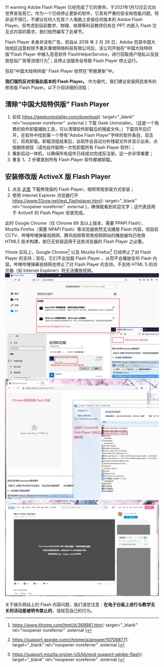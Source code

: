 !!! warning
	Adobe Flash Player 已经完成了它的使命，于2021年1月12日正式向世界宣告死亡。作为一个已经停止更新的软件，它具有严重的安全和性能问题。除非迫不得已，不建议任何人在其个人电脑上安装任何版本的 Adobe Flash Player。但考虑到目前数学、物理、地理等科目教师仍有在 PPT 内嵌入 Flash 交互式内容的需求，我们依然编写了此章节。

<!-- 众所周知，中国大陆并不属于肮脏的、资本主义当道的世界。 -->
Flash Player 本身并没有广告，但自从 2018 年 2 月 28 日，Adobe 将其中国大陆地区运营权授予重庆重橙网络科技有限公司后，该公司开始在“中国大陆特供版”Flash Player 中植入恶意软件 FlashHelperService，进行窃取用户隐私以及投放低俗广告等流氓行为[^1]；且停止该服务会导致 Flash Player 停止运行。

目前“中国大陆特供版” Flash Player 依然在“积极更新”中。

**我们强烈反对安装此版本的 Flash Player。** 作为替代，我们建议安装网民发布的修改版 Flash Player。以下介绍详细的流程：

## 清除“中国大陆特供版” Flash Player
1. 前往 <https://geekuninstaller.com/download>{: target="_blank" rel="noopener noreferrer" .external } 下载 Geek Uninstaller。（这是一个免费的软件卸载辅助工具，可以清理软件卸载后的残留文件。）下载完毕后打开，在软件中找到第一个带有“Adobe Flash Player”字样的软件条目，双击它，将其卸载。卸载流程结束后，此软件会自动分析残留文件并显示出来，点按删除按钮（请勿自作聪明一次性卸载所有 Flash Player 软件）；
2. 重新启动一体机，以确保所有组件已经成功完成反注册。这一步非常重要；
3. 重复 1、2 步骤直到所有 Flash Player 软件都被卸载。

## 安装修改版 ActiveX 版 Flash Player
1. 点击 [这里](#) 下载修改版的 Flash Player，按照常规安装方式安装；
2. 使用 Internet Explorer 浏览器打开 <https://www.51zxw.net/test_flashplayer.html>{: target="_blank" rel="noopener noreferrer" .external }，确保能看到欢迎文字；这代表适用于 ActiveX 的 Flash Player 安装完成。

此时 Google Chrome（仅 Chrome 89 及以上版本，需要 PPAPI Flash）、Mozilla Firefox（需要 NPAPI Flash）等浏览器依然无法播放 Flash 内容。但目前 CCTV、哔哩哔哩弹幕视频网、腾讯视频等常用视频网站的播放器均已改用 HTML5 技术构建，故已无安装适用于这些浏览器的 Flash Player 之必要。

!!!note
	实际上，Google Chrome[^2] 以及 Mozilla Firefox[^3] 已经停止了对 Flash Player 的支持；现在，它们不会加载 Flash Player ，从而不会播放任何 Flash 内容。哔哩哔哩弹幕视频网也停止了对 Flash Player 的支持，不支持 HTML 5 的浏览器（如 Internet Explorer）将无法播放视频。  
	![](./images/firefox-would-not-load-flash.png)  
	![](./images/chrome-would-not-load-flash-contents.png)  
	![](./images/bilibili-has-removed-flash-player-support.png)

关于娱乐网站上的 Flash 内容问题，我们请您注意：**在电子白板上进行与教学无关的活动是被明令禁止的**，请规范自己的行为。

[^1]: <https://www.ithome.com/html/it/369981.htm>{: target="_blank" rel="noopener noreferrer" .external }
[^2]: <https://support.google.com/chrome/a/answer/10706877>{: target="_blank" rel="noopener noreferrer" .external }
[^3]: <https://support.mozilla.org/en-US/kb/end-support-adobe-flash>{: target="_blank" rel="noopener noreferrer" .external }
